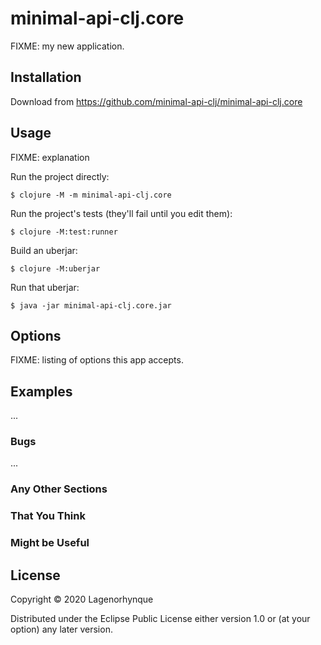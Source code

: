 # minimal-api-clj.core

FIXME: my new application.

## Installation

Download from https://github.com/minimal-api-clj/minimal-api-clj.core

## Usage

FIXME: explanation

Run the project directly:

    $ clojure -M -m minimal-api-clj.core

Run the project's tests (they'll fail until you edit them):

    $ clojure -M:test:runner

Build an uberjar:

    $ clojure -M:uberjar

Run that uberjar:

    $ java -jar minimal-api-clj.core.jar

## Options

FIXME: listing of options this app accepts.

## Examples

...

### Bugs

...

### Any Other Sections
### That You Think
### Might be Useful

## License

Copyright © 2020 Lagenorhynque

Distributed under the Eclipse Public License either version 1.0 or (at
your option) any later version.
